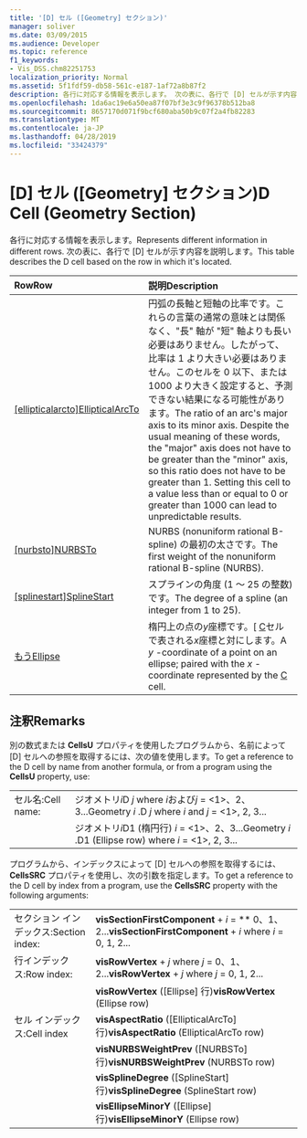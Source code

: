 ```yaml
---
title: '[D] セル ([Geometry] セクション)'
manager: soliver
ms.date: 03/09/2015
ms.audience: Developer
ms.topic: reference
f1_keywords:
- Vis_DSS.chm82251753
localization_priority: Normal
ms.assetid: 5f1fdf59-db58-561c-e187-1af72a8b87f2
description: 各行に対応する情報を表示します。 次の表に、各行で [D] セルが示す内容を説明します。
ms.openlocfilehash: 1da6ac19e6a50ea87f07bf3e3c9f96378b512ba8
ms.sourcegitcommit: 8657170d071f9bcf680aba50b9c07f2a4fb82283
ms.translationtype: MT
ms.contentlocale: ja-JP
ms.lasthandoff: 04/28/2019
ms.locfileid: "33424379"
---
```

# <a name="d-cell-geometry-section"></a><span data-ttu-id="4e8da-104">[D] セル ([Geometry] セクション)</span><span class="sxs-lookup"><span data-stu-id="4e8da-104">D Cell (Geometry Section)</span></span>

<span data-ttu-id="4e8da-105">各行に対応する情報を表示します。</span><span class="sxs-lookup"><span data-stu-id="4e8da-105">Represents different information in different rows.</span></span> <span data-ttu-id="4e8da-106">次の表に、各行で [D] セルが示す内容を説明します。</span><span class="sxs-lookup"><span data-stu-id="4e8da-106">This table describes the D cell based on the row in which it's located.</span></span>
  
|<span data-ttu-id="4e8da-107">**Row**</span><span class="sxs-lookup"><span data-stu-id="4e8da-107">**Row**</span></span>|<span data-ttu-id="4e8da-108">**説明**</span><span class="sxs-lookup"><span data-stu-id="4e8da-108">**Description**</span></span>|
|:-----|:-----|
|<span data-ttu-id="4e8da-109">[[ellipticalarcto]](ellipticalarcto-row-geometry-section.md)</span><span class="sxs-lookup"><span data-stu-id="4e8da-109">[EllipticalArcTo](ellipticalarcto-row-geometry-section.md)</span></span> <br/> | <span data-ttu-id="4e8da-p103">円弧の長軸と短軸の比率です。これらの言葉の通常の意味とは関係なく、"長" 軸が "短" 軸よりも長い必要はありません。したがって、比率は 1 より大きい必要はありません。このセルを 0 以下、または 1000 より大きく設定すると、予測できない結果になる可能性があります。</span><span class="sxs-lookup"><span data-stu-id="4e8da-p103">The ratio of an arc's major axis to its minor axis. Despite the usual meaning of these words, the "major" axis does not have to be greater than the "minor" axis, so this ratio does not have to be greater than 1. Setting this cell to a value less than or equal to 0 or greater than 1000 can lead to unpredictable results.</span></span>  <br/> |
|<span data-ttu-id="4e8da-113">[[nurbsto]](nurbsto-row-geometry-section.md)</span><span class="sxs-lookup"><span data-stu-id="4e8da-113">[NURBSTo](nurbsto-row-geometry-section.md)</span></span> <br/> | <span data-ttu-id="4e8da-114">NURBS (nonuniform rational B-spline) の最初の太さです。</span><span class="sxs-lookup"><span data-stu-id="4e8da-114">The first weight of the nonuniform rational B-spline (NURBS).</span></span>  <br/> |
|<span data-ttu-id="4e8da-115">[[splinestart]](splinestart-row-geometry-section.md)</span><span class="sxs-lookup"><span data-stu-id="4e8da-115">[SplineStart](splinestart-row-geometry-section.md)</span></span> <br/> | <span data-ttu-id="4e8da-116">スプラインの角度 (1 ～ 25 の整数) です。</span><span class="sxs-lookup"><span data-stu-id="4e8da-116">The degree of a spline (an integer from 1 to 25).</span></span>  <br/> |
|[<span data-ttu-id="4e8da-117">もう</span><span class="sxs-lookup"><span data-stu-id="4e8da-117">Ellipse</span></span>](ellipse-row-geometry-section.md) <br/> | <span data-ttu-id="4e8da-118">楕円上の点の*y*座標です。[ [C](c-cell-geometry-section.md)セルで表される*x*座標と対にします。</span><span class="sxs-lookup"><span data-stu-id="4e8da-118">A  *y*  -coordinate of a point on an ellipse; paired with the  *x*  -coordinate represented by the [C](c-cell-geometry-section.md) cell.</span></span>  <br/> |
   
## <a name="remarks"></a><span data-ttu-id="4e8da-119">注釈</span><span class="sxs-lookup"><span data-stu-id="4e8da-119">Remarks</span></span>

<span data-ttu-id="4e8da-120">別の数式または **CellsU** プロパティを使用したプログラムから、名前によって [D] セルへの参照を取得するには、次の値を使用します。</span><span class="sxs-lookup"><span data-stu-id="4e8da-120">To get a reference to the D cell by name from another formula, or from a program using the **CellsU** property, use:</span></span> 
  
|||
|:-----|:-----|
| <span data-ttu-id="4e8da-121">セル名:</span><span class="sxs-lookup"><span data-stu-id="4e8da-121">Cell name:</span></span>  <br/> | <span data-ttu-id="4e8da-122">ジオメトリ*i*D *j* where *i*および*j* = <1>、2、3...</span><span class="sxs-lookup"><span data-stu-id="4e8da-122">Geometry  *i*  .D  *j*            where  *i*  and  *j*  = <1>, 2, 3...</span></span>  <br/> |
|| <span data-ttu-id="4e8da-123">ジオメトリ*i*D1 (楕円行) *i* = <1>、2、3...</span><span class="sxs-lookup"><span data-stu-id="4e8da-123">Geometry  *i*  .D1 (Ellipse row)            where  *i*  = <1>, 2, 3...</span></span>  <br/> |
   
<span data-ttu-id="4e8da-124">プログラムから、インデックスによって [D] セルへの参照を取得するには、**CellsSRC** プロパティを使用し、次の引数を指定します。</span><span class="sxs-lookup"><span data-stu-id="4e8da-124">To get a reference to the D cell by index from a program, use the **CellsSRC** property with the following arguments:</span></span> 
  
|||
|:-----|:-----|
| <span data-ttu-id="4e8da-125">セクション インデックス:</span><span class="sxs-lookup"><span data-stu-id="4e8da-125">Section index:</span></span>  <br/> |<span data-ttu-id="4e8da-126">**visSectionFirstComponent** +  *i* = \*\* 0、1、2...</span><span class="sxs-lookup"><span data-stu-id="4e8da-126">**visSectionFirstComponent** +  *i*            where  *i*  = 0, 1, 2...</span></span>  <br/> |
| <span data-ttu-id="4e8da-127">行インデックス:</span><span class="sxs-lookup"><span data-stu-id="4e8da-127">Row index:</span></span>  <br/> |<span data-ttu-id="4e8da-128">**visRowVertex** +  *j* where *j* = 0、1、2...</span><span class="sxs-lookup"><span data-stu-id="4e8da-128">**visRowVertex** +  *j*            where  *j*  = 0, 1, 2...</span></span>  <br/> |
||<span data-ttu-id="4e8da-129">**visRowVertex** ([Ellipse] 行)</span><span class="sxs-lookup"><span data-stu-id="4e8da-129">**visRowVertex** (Ellipse row)</span></span>  <br/> |
| <span data-ttu-id="4e8da-130">セル インデックス:</span><span class="sxs-lookup"><span data-stu-id="4e8da-130">Cell index</span></span>  <br/> |<span data-ttu-id="4e8da-131">**visAspectRatio** ([EllipticalArcTo] 行)</span><span class="sxs-lookup"><span data-stu-id="4e8da-131">**visAspectRatio** (EllipticalArcTo row)</span></span>  <br/> |
||<span data-ttu-id="4e8da-132">**visNURBSWeightPrev** ([NURBSTo] 行)</span><span class="sxs-lookup"><span data-stu-id="4e8da-132">**visNURBSWeightPrev** (NURBSTo row)</span></span>  <br/> |
||<span data-ttu-id="4e8da-133">**visSplineDegree** ([SplineStart] 行)</span><span class="sxs-lookup"><span data-stu-id="4e8da-133">**visSplineDegree** (SplineStart row)</span></span>  <br/> |
||<span data-ttu-id="4e8da-134">**visEllipseMinorY** ([Ellipse] 行)</span><span class="sxs-lookup"><span data-stu-id="4e8da-134">**visEllipseMinorY** (Ellipse row)</span></span>  <br/> |
   

